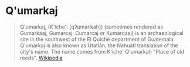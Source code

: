 # Q'umarkaj

> Q'umarkaj, (K'iche': [qʔumarˈkah]) (sometimes rendered as Gumarkaaj, Gumarcaj, Cumarcaj or Kumarcaaj) is an archaeological site in the southwest of the El Quiché department of Guatemala. Q'umarkaj is also known as Utatlán, the Nahuatl translation of the city's name. The name comes from K'iche' Q'umarkah "Place of old reeds". [Wikipedia](https://en.wikipedia.org/wiki/Q'umarkaj)

